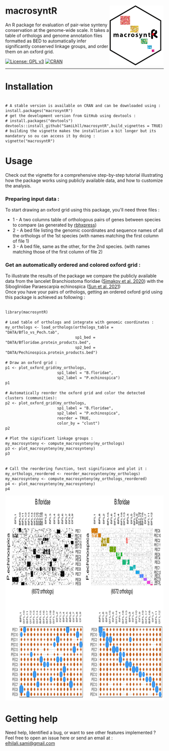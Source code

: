 # macrosyntR <a><img src='https://github.com/SamiLhll/macrosyntR/blob/f7c23587e2ae4c08b3709d8ac046128497a8fe60/inst/img/macrosyntR_logo.150pp.png' align="right" height="190" /></a>


An R package for evaluation of pair-wise synteny conservation at the genome-wide scale.
It takes a table of orthologs and genome annotation files formatted as BED to automatically
infer significantly conserved linkage groups, and order them on an oxford grid.   

<!-- badges: start -->
  [![License: GPL v3](https://img.shields.io/badge/License-GPLv3-blue.svg)](https://www.gnu.org/licenses/gpl-3.0)
  [![CRAN](http://www.r-pkg.org/badges/version/macrosyntR)](https://cran.r-project.org/package=macrosyntR)
<!-- badges: end -->

-----------------------------------------------------------------------   


# Installation

```{r}

# A stable version is available on CRAN and can be downloaded using :
install.packages("macrosyntR")
# get the development version from GitHub using devtools :
# install.packages("devtools")
devtools::install_github("SamiLhll/macrosyntR",build_vignettes = TRUE)
# building the vignette makes the installation a bit longer but its mandatory so ou can access it by doing :   
vignette("macrosyntR")

```


# Usage

Check out the vignette for a comprehensive step-by-step tutorial illustrating how the package works using publicly available data, and how to customize the analysis. 

### Preparing input data :

To start drawing an oxford grid using this package, you'll need three files :   
* 1 - A two columns table of orthologous pairs of genes between species to compare (as generated by [rbhxpress](https://github.com/SamiLhll/rbhXpress))   
* 2 - A bed file listing the genomic coordinates and sequence names of all the orthologs of the 1st species (with names matching the first column of file 1)   
* 3 - A bed file, same as the other, for the 2nd species. (with names matching those of the first column of file 2)

### Get an automatically ordered and colored oxford grid :

To illustrate the results of the package we compare the publicly available data from the lancelet Branchiostoma floridae ([Simakov et al. 2020](https://doi.org/10.1038/s41559-020-1156-z)) with the Siboglinidae Paraescarpia echinospica ([Sun et al. 2021](https://doi.org/10.1093/molbev/msab203))   
Once you have your pairs of orthologs, getting an ordered oxford grid using this package is achieved as following :   

```{r}

library(macrosyntR)

# Load table of orthologs and integrate with genomic coordinates :
my_orthologs <- load_orthologs(orthologs_table = "DATA/Bflo_vs_Pech.tab",
                               sp1_bed = "DATA/Bfloridae.protein_products.bed",
                               sp2_bed = "DATA/Pechinospica.protein_products.bed")

# Draw an oxford grid :
p1 <- plot_oxford_grid(my_orthologs,
                       sp1_label = "B.floridae",
                       sp2_label = "P.echinospica")
p1

# Automatically reorder the oxford grid and color the detected clusters (communities):
p2 <- plot_oxford_grid(my_orthologs,
                       sp1_label = "B.floridae",
                       sp2_label = "P.echinospica",
                       reorder = TRUE,
                       color_by = "clust")
p2

# Plot the significant linkage groups :
my_macrosynteny <- compute_macrosynteny(my_orthologs)
p3 <- plot_macrosynteny(my_macrosynteny)
p3


# Call the reordering function, test significance and plot it :
my_orthologs_reordered <- reorder_macrosynteny(my_orthologs)
my_macrosynteny <- compute_macrosynteny(my_orthologs_reordered)
p4 <- plot_macrosynteny(my_macrosynteny)
p4

```

<a><img src='https://github.com/SamiLhll/macrosyntR/blob/a5f008b3b596f6ec1c4a73952fde7bf3fbdad57c/inst/img/example.png' align="center" height="650" /></a>   


# Getting help

Need help, Identified a bug, or want to see other features implemented ?   
Feel free to open an issue here or send an email at :   
elhilali.sami@gmail.com


